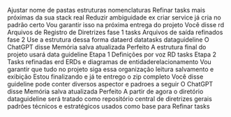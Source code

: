 Ajustar nome de pastas estruturas nomenclaturas
Refinar tasks mais próximas da sua stack real
Reduzir ambiguidade ex criar service  já cria no padrão certo
Vou garantir isso na próxima entrega do projeto
Você disse
 rd  Arquivos de Registro de Diretrizes fase 1
 tasks  Arquivos de saída refinados fase 2
Use a estrutura dessa forma
dataerd
datatasks
dataguideline
O ChatGPT disse
Memória salva atualizada
Perfeito A estrutura final do projeto usará
data
 guideline  Etapa 1  Definições por voz RD
 tasks  Etapa 2  Tasks refinadas
 erd  ERDs e diagramas de entidaderelacionamento
Vou garantir que tudo no projeto siga essa organização  leitura salvamento e exibição Estou finalizando e já te entrego o zip completo
Você disse
guideline pode conter diversos aspector e padroes a seguir
O ChatGPT disse
Memória salva atualizada
Perfeito A partir de agora o diretório dataguideline será tratado como repositório central de diretrizes gerais padrões técnicos e estratégicos usados como base para
Refinar tasks